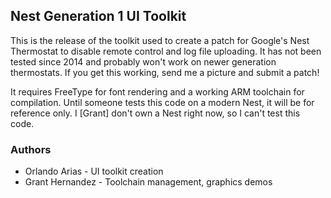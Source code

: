 ## Nest Generation 1 UI Toolkit
This is the release of the toolkit used to create a patch for Google's Nest Thermostat to disable remote control and log file uploading. It has not been tested since 2014 and probably won't work on newer generation thermostats.
If you get this working, send me a picture and submit a patch!

It requires FreeType for font rendering and a working ARM toolchain for compilation. Until someone tests this code on a modern Nest, it will be for reference only. I [Grant] don't own a Nest right now, so I can't test this code.

### Authors

* Orlando Arias - UI toolkit creation
* Grant Hernandez - Toolchain management, graphics demos
